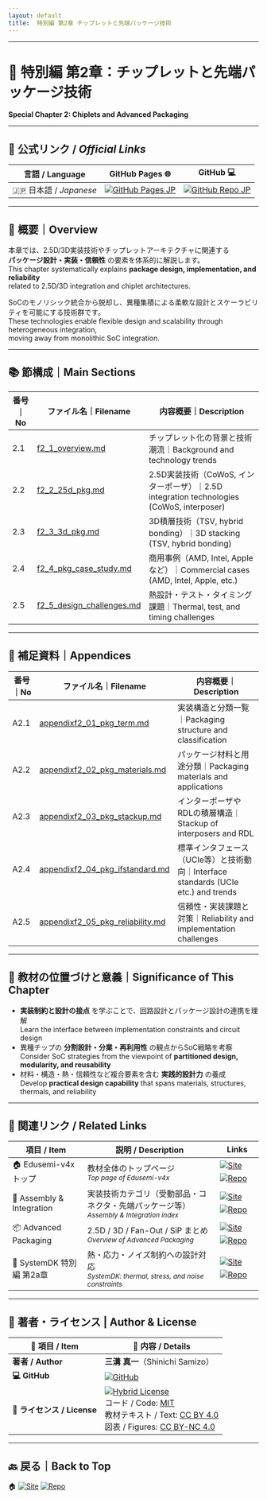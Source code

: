 ```yaml
---
layout: default
title:  特別編 第2章 チップレットと先端パッケージ技術
---
```


---

# 🧩 特別編 第2章：チップレットと先端パッケージ技術
**Special Chapter 2: Chiplets and Advanced Packaging**

---

## 🔗 公式リンク / *Official Links*

| 言語 / Language | GitHub Pages 🌐 | GitHub 💻 |
|-----------------|----------------|-----------|
| 🇯🇵 日本語 / *Japanese* | [![GitHub Pages JP](https://img.shields.io/badge/GitHub%20Pages-日本語版-brightgreen?logo=github)](https://samizo-aitl.github.io/Edusemi-v4x/f_chapter2_chiplet_pkg/) | [![GitHub Repo JP](https://img.shields.io/badge/GitHub-日本語版-blue?logo=github)](https://github.com/Samizo-AITL/Edusemi-v4x/tree/main/f_chapter2_chiplet_pkg) |

---

## 📌 概要｜Overview

本章では、2.5D/3D実装技術やチップレットアーキテクチャに関連する  
**パッケージ設計・実装・信頼性** の要素を体系的に解説します。  
This chapter systematically explains **package design, implementation, and reliability**  
related to 2.5D/3D integration and chiplet architectures.

SoCのモノリシック統合から脱却し、異種集積による柔軟な設計とスケーラビリティを可能にする技術群です。  
These technologies enable flexible design and scalability through heterogeneous integration,  
moving away from monolithic SoC integration.

---

## 📚 節構成｜Main Sections

| 番号｜No | ファイル名｜Filename | 内容概要｜Description |
|------------|--------------------------|------------------------------|
| 2.1 | [f2_1_overview.md](./f2_1_overview.md) | チップレット化の背景と技術潮流｜Background and technology trends |
| 2.2 | [f2_2_25d_pkg.md](./f2_2_25d_pkg.md) | 2.5D実装技術（CoWoS, インターポーザ）｜2.5D integration technologies (CoWoS, interposer) |
| 2.3 | [f2_3_3d_pkg.md](./f2_3_3d_pkg.md) | 3D積層技術（TSV, hybrid bonding）｜3D stacking (TSV, hybrid bonding) |
| 2.4 | [f2_4_pkg_case_study.md](./f2_4_pkg_case_study.md) | 商用事例（AMD, Intel, Appleなど）｜Commercial cases (AMD, Intel, Apple, etc.) |
| 2.5 | [f2_5_design_challenges.md](./f2_5_design_challenges.md) | 熱設計・テスト・タイミング課題｜Thermal, test, and timing challenges |

---

## 🧾 補足資料｜Appendices

| 番号｜No | ファイル名｜Filename | 内容概要｜Description |
|------------|--------------------------------|------------------------------|
| A2.1 | [appendixf2_01_pkg_term.md](./appendixf2_01_pkg_term.md) | 実装構造と分類一覧｜Packaging structure and classification |
| A2.2 | [appendixf2_02_pkg_materials.md](./appendixf2_02_pkg_materials.md) | パッケージ材料と用途分類｜Packaging materials and applications |
| A2.3 | [appendixf2_03_pkg_stackup.md](./appendixf2_03_pkg_stackup.md) | インターポーザやRDLの積層構造｜Stackup of interposers and RDL |
| A2.4 | [appendixf2_04_pkg_ifstandard.md](./appendixf2_04_pkg_ifstandard.md) | 標準インタフェース（UCIe等）と技術動向｜Interface standards (UCIe etc.) and trends |
| A2.5 | [appendixf2_05_pkg_reliability.md](./appendixf2_05_pkg_reliability.md) | 信頼性・実装課題と対策｜Reliability and implementation challenges |

---

## 🎯 教材の位置づけと意義｜Significance of This Chapter

- **実装制約と設計の接点** を学ぶことで、回路設計とパッケージ設計の連携を理解  
  Learn the interface between implementation constraints and circuit design  
- 異種チップの **分割設計・分業・再利用性** の観点からSoC戦略を考察  
  Consider SoC strategies from the viewpoint of **partitioned design, modularity, and reusability**  
- 材料・構造・熱・信頼性など複合要素を含む **実践的設計力** の養成  
  Develop **practical design capability** that spans materials, structures, thermals, and reliability  

---

## 📎 関連リンク / Related Links
| 項目 / Item | 説明 / Description | Links |
|---|---|---|
| 🏠 Edusemi-v4x トップ | 教材全体のトップページ<br><sub>*Top page of Edusemi-v4x*</sub> | <div style="display:inline-flex;gap:6px;flex-wrap:wrap;align-items:center">[![Site](https://img.shields.io/badge/View-Site-brightgreen?style=flat&logo=githubpages)](https://samizo-aitl.github.io/Edusemi-v4x/) [![Repo](https://img.shields.io/badge/View-Repo-blue?style=flat&logo=github)](https://github.com/Samizo-AITL/Edusemi-v4x)</div> |
| 🧩 Assembly & Integration | 実装技術カテゴリ（受動部品・コネクタ・先端パッケージ等）<br><sub>*Assembly & Integration index*</sub> | <div style="display:inline-flex;gap:6px;flex-wrap:wrap;align-items:center">[![Site](https://img.shields.io/badge/View-Site-brightgreen?style=flat&logo=githubpages)](https://samizo-aitl.github.io/Edusemi-Plus/Assembly-Integration/) [![Repo](https://img.shields.io/badge/View-Repo-blue?style=flat&logo=github)](https://github.com/Samizo-AITL/Edusemi-Plus/tree/main/Assembly-Integration)</div> |
| 📦 Advanced Packaging | 2.5D / 3D / Fan-Out / SiP まとめ<br><sub>*Overview of Advanced Packaging*</sub> | <div style="display:inline-flex;gap:6px;flex-wrap:wrap;align-items:center">[![Site](https://img.shields.io/badge/View-Site-brightgreen?style=flat&logo=githubpages)](https://samizo-aitl.github.io/Edusemi-Plus/Assembly-Integration/Advanced-Packaging/) [![Repo](https://img.shields.io/badge/View-Repo-blue?style=flat&logo=github)](https://github.com/Samizo-AITL/Edusemi-Plus/tree/main/Assembly-Integration/Advanced-Packaging)</div> |
| 📘 SystemDK 特別編 第2a章 | 熱・応力・ノイズ制約への設計対応<br><sub>*SystemDK: thermal, stress, and noise constraints*</sub> | <div style="display:inline-flex;gap:6px;flex-wrap:wrap;align-items:center">[![Site](https://img.shields.io/badge/View-Site-brightgreen?style=flat&logo=githubpages)](https://samizo-aitl.github.io/Edusemi-v4x/f_chapter2a_systemdk/) [![Repo](https://img.shields.io/badge/View-Repo-blue?style=flat&logo=github)](https://github.com/Samizo-AITL/Edusemi-v4x/tree/main/f_chapter2a_systemdk)</div> |

---

## 👤 **著者・ライセンス | Author & License**

| 📌 項目 / Item | 📄 内容 / Details |
|------|------|
| **著者 / Author** | **三溝 真一**（Shinichi Samizo） |
| **💻 GitHub** | [![GitHub](https://img.shields.io/badge/GitHub-Samizo--AITL-blue?style=for-the-badge&logo=github)](https://github.com/Samizo-AITL) |
| **📜 ライセンス / License** | [![Hybrid License](https://img.shields.io/badge/License-Hybrid-blueviolet?style=for-the-badge)](https://samizo-aitl.github.io/Edusemi-v4x/#-ライセンス--license)<br>コード / Code: [MIT](https://opensource.org/licenses/MIT)<br>教材テキスト / Text: [CC BY 4.0](https://creativecommons.org/licenses/by/4.0/)<br>図表 / Figures: [CC BY-NC 4.0](https://creativecommons.org/licenses/by-nc/4.0/) |

---

## 🔙 戻る｜Back to Top

🏠 [![Site](https://img.shields.io/badge/Site-Edusemi--v4x-lightgrey?style=for-the-badge&logo=githubpages&labelColor=555&color=brightgreen)](../) [![Repo](https://img.shields.io/badge/Repo-Edusemi--v4x-lightgrey?style=for-the-badge&logo=github&labelColor=555&color=blue)](https://github.com/Samizo-AITL/Edusemi-v4x)
